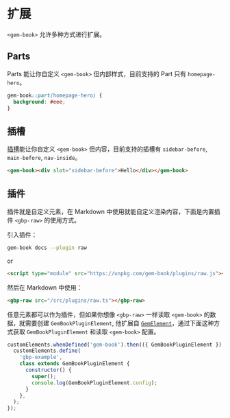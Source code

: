 # 扩展

`<gem-book>` 允许多种方式进行扩展。

## Parts

Parts 能让你自定义 `<gem-book>` 但内部样式，目前支持的 Part 只有 `homepage-hero`。

```css
gem-book::part(homepage-hero) {
  background: #eee;
}
```

## 插槽

[插槽](https://developer.mozilla.org/en-US/docs/Web/HTML/Global_attributes/slot)能让你自定义 `<gem-book>` 但内容，目前支持的插槽有 `sidebar-before`, `main-before`, `nav-inside`。

```html
<gem-book><div slot="sidebar-before">Hello</div></gem-book>
```

## 插件

插件就是自定义元素，在 Markdown 中使用就能自定义渲染内容，下面是内置插件 `<gbp-raw>` 的使用方式。

引入插件：

```bash
gem-book docs --plugin raw
```

or

```html
<script type="module" src="https://unpkg.com/gem-book/plugins/raw.js"></script>
```

然后在 Markdown 中使用：

```md
<gbp-raw src="/src/plugins/raw.ts"></gbp-raw>
```

任意元素都可以作为插件，但如果你想像 `<gbp-raw>` 一样读取 `<gem-book>` 的数据，就需要创建 `GemBookPluginElement`, 他扩展自 [`GemElement`](https://gem-docs.netlify.app/API/)，通过下面这种方式获取 `GemBookPluginElement` 和读取 `<gem-book>` 配置。

```js
customElements.whenDefined('gem-book').then(({ GemBookPluginElement }) => {
  customElements.define(
    'gbp-example',
    class extends GemBookPluginElement {
      constructor() {
        super();
        console.log(GemBookPluginElement.config);
      }
    },
  );
});
```
